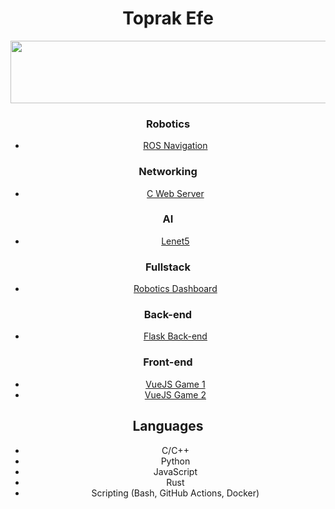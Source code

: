 <div id="header" align="center">
  <h1> Toprak Efe </h1>
  <div id="image" background-image="url(https://i.giphy.com/media/v1.Y2lkPTc5MGI3NjExaTB3ODgxcDJtMXR5ZnBraG14czY5ZmU2cmZyb2wxdmR0dWtvaHZzOCZlcD12MV9pbnRlcm5hbF9naWZfYnlfaWQmY3Q9Zw/A06UFEx8jxEwU/giphy.gif)">
  <img src="https://i.giphy.com/media/v1.Y2lkPTc5MGI3NjExaTB3ODgxcDJtMXR5ZnBraG14czY5ZmU2cmZyb2wxdmR0dWtvaHZzOCZlcD12MV9pbnRlcm5hbF9naWZfYnlfaWQmY3Q9Zw/A06UFEx8jxEwU/giphy.gif" width="1600px" height="100px"/>
</div>

### Robotics
- [ROS Navigation](https://github.com/Toprak-Efe/ros-autonomous-navigation)
### Networking
- [C Web Server](https://github.com/Toprak-Efe/idyllib_ws)
### AI
- [Lenet5](https://github.com/Toprak-Efe/lenet5example)
### Fullstack
- [Robotics Dashboard](https://github.com/Ozyegin-Planetary-Robotics-Laboratory/ozu-rover-dashboard)
### Back-end
- [Flask Back-end](https://github.com/Ozyegin-Planetary-Robotics-Laboratory/ozurover_flask)
### Front-end
- [VueJS Game 1](https://github.com/Toprak-Efe/Luminance)
- [VueJS Game 2](https://github.com/Toprak-Efe/SpaceBox)

## Languages
- C/C++
- Python
- JavaScript
- Rust
- Scripting (Bash, GitHub Actions, Docker)

